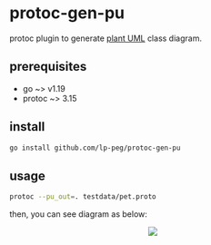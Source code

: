 # protoc-gen-pu

protoc plugin to generate [plant UML](https://plantuml.com/) class diagram.

## prerequisites
- go ~> v1.19
- protoc ~> 3.15


## install

```sh
go install github.com/lp-peg/protoc-gen-pu
```

## usage

```sh
protoc --pu_out=. testdata/pet.proto
```

then, you can see diagram as below:

<p align="center">
  <img src="https://user-images.githubusercontent.com/35035802/209184957-62704129-7f6b-4738-98c7-e91617c7f9b9.png" />
</p>
